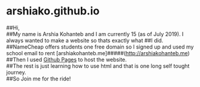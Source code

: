 # arshiako.github.io
##Hi, <br>
##My name is Arshia Kohanteb and I am currently 15 (as of July 2019). I always wanted to make a website so thats exactly what ##I did. <br>
##NameCheap offers students one free domain so I signed up and used my school email to rent [arshiakohanteb.me]#####(http://arshiakohanteb.me) <br>
##Then I used [Github Pages](pages.github.com) to host the website. <br>
##The rest is just learning how to use html and that is one long self tought journey. <br>
##So Join me for the ride!

